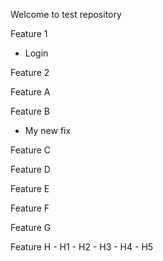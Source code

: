 Welcome to test repository

Feature 1
- Login

Feature 2

Feature A

Feature B
- My new fix

Feature C

Feature D

Feature E

Feature F

Feature G

Feature H
    - H1
    - H2
    - H3
    - H4
    - H5
